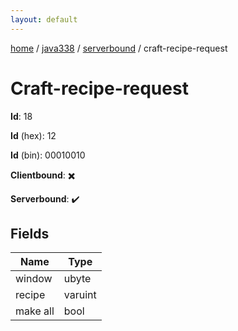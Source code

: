 ```yaml
---
layout: default
---
```


[home](/)  /  [java338](/protocol/java338)  /  [serverbound](/protocol/java338/serverbound)  /  craft-recipe-request

# Craft-recipe-request

**Id**: 18

**Id** (hex): 12

**Id** (bin): 00010010

**Clientbound**: ✖️

**Serverbound**: ✔️

## Fields

Name | Type
---|---
window | ubyte
recipe | varuint
make all | bool

